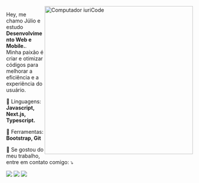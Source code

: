<img src="https://raw.githubusercontent.com/MicaelliMedeiros/micaellimedeiros/master/image/computer-illustration.png" min-width="400px" max-width="400px" width="400px" align="right" alt="Computador iuriCode">

<p align="left"> 
  Hey, me chamo Júlio e estudo <strong>Desenvolvimento Web e Mobile.</strong>.<br>
  Minha paixão é criar e otimizar códigos para melhorar a eficiência e a experiência do usuário.
</p>

<p align="left">
  🦄 Linguagens: <strong>Javascript, Next.js, Typescript.</strong>
</p>

<p align="left">
  💼 Ferramentas: <strong>Bootstrap, Git</strong>
</p>

<p align="left">
  💌 Se gostou do meu trabalho, entre em contato comigo: ⤵️
</p>

<p align="left">
  <a href="#" alt="Gmail">
  <img src="https://img.shields.io/badge/-Gmail-FF0000?style=flat-square&labelColor=FF0000&logo=gmail&logoColor=white&link=juliodeveloper0777" /></a>

  <a href="#" alt="Linkedin">
  <img src="https://img.shields.io/badge/-Linkedin-0e76a8?style=flat-square&logo=Linkedin&logoColor=white&link=julio-developer-32036b274" /></a>

  <a href="#" alt="Instagram">
  <img src="https://img.shields.io/badge/-Instagram-DF0174?style=flat-square&labelColor=DF0174&logo=instagram&logoColor=white&link=[juliodeveloper777](https://www.instagram.com/juliodeveloper777/)"/></a>
</p>  
